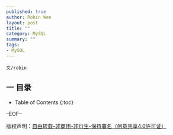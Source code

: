 ```yaml
---
published: true
author: Robin Wen
layout: post
title: ""
category: MySQL
summary: ""
tags:
- MySQL
---
```


`文/robin`

## 一 目录

* Table of Contents
{:toc}

–EOF–

版权声明：[自由转载-非商用-非衍生-保持署名（创意共享4.0许可证）](http://creativecommons.org/licenses/by-nc-nd/4.0/deed.zh)
